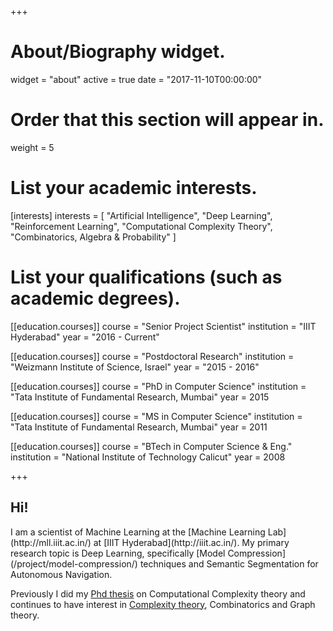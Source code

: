 +++
# About/Biography widget.
widget = "about"
active = true
date = "2017-11-10T00:00:00"

# Order that this section will appear in.
weight = 5

# List your academic interests.
[interests]
  interests = [
    "Artificial Intelligence",
    "Deep Learning",
    "Reinforcement Learning",
    "Computational Complexity Theory",
    "Combinatorics, Algebra & Probability"
  ]

# List your qualifications (such as academic degrees).
[[education.courses]]
  course = "Senior Project Scientist"
  institution = "IIIT Hyderabad"
  year = "2016 - Current"

[[education.courses]]
  course = "Postdoctoral Research"
  institution = "Weizmann Institute of Science, Israel"
  year = "2015 - 2016"

[[education.courses]]
  course = "PhD in Computer Science"
  institution = "Tata Institute of Fundamental Research, Mumbai"
  year = 2015

[[education.courses]]
  course = "MS in Computer Science"
  institution = "Tata Institute of Fundamental Research, Mumbai"
  year = 2011

[[education.courses]]
  course = "BTech in Computer Science & Eng."
  institution = "National Institute of Technology Calicut"
  year = 2008
 
+++


<h2>Hi!</h2>
I am a scientist of Machine Learning at the [Machine Learning Lab](http://mll.iiit.ac.in/) at [IIIT Hyderabad](http://iiit.ac.in/). My primary research topic is Deep Learning, specifically [Model Compression](/project/model-compression/) techniques and Semantic Segmentation for Autonomous Navigation.

Previously I did my [Phd thesis](/publication/thesis/) on Computational Complexity theory and continues to have interest in [Complexity theory](/project/pcps/), Combinatorics and Graph theory.
